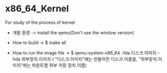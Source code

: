 # x86_64_Kernel
For study of the process of kernel
<How To Run kernel>
  * 개발 환경
  -> install the qemu(Don't use the window version)
  
  * How to build
  -> $ make all       
  
  * How to run the image file
  -> $ qemu-system-x86_64 -fda 디스크.이미지 -hda 외부장치.이미지 ( "디스크.이미지"에는 만들어진 디스크 이름을, 
                                                                  "외부장치.이미지"에는 마운트할 외부 저장 장치 이름)
 
  
